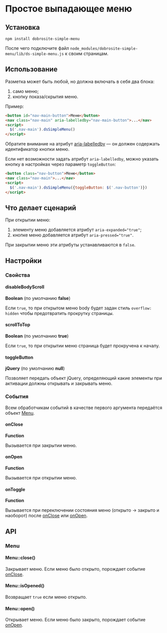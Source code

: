 # Простое выпадающее меню

## Установка

	npm install dobrosite-simple-menu

После чего подключите файл `node_modules/dobrosite-simple-menu/lib/ds-simple-menu.js` к своим
страницам.

## Использование

Разметка может быть любой, но должна включать в себя два блока:

1. само меню;
2. кнопку показа/скрытия меню.

Пример:

```html
<button id="nav-main-button">Меню</button>
<nav class="nav-main" aria-labelledby="nav-main-button">...</nav>
<script>
  $('.nav-main').dsSimpleMenu()
</script>
```
Обратите внимание на атрибут [aria-labelledby](https://www.w3.org/TR/wai-aria-1.1/#aria-labelledby)
— он должен содержать идентификатор кнопки меню.

Если нет возможности задать атрибут `aria-labelledby`, можно указать кнопку в настройках через
параметр `toggleButton`:

```html
<button class="nav-button">Меню</button>
<nav class="nav-main">...</nav>
<script>
  $('.nav-main').dsSimpleMenu({toggleButton: $('.nav-button')})
</script>
```

## Что делает сценарий

При открытии меню:

1. элементу меню добавляется атрибут `aria-expanded="true"`;
2. кнопке меню добавляется атрибут `aria-pressed="true"`.

При закрытии меню эти атрибуты устанавливаются в `false`.

## Настройки

### Свойства

#### disableBodyScroll

**Boolean** (по умолчанию **false**)

Если `true`, то при открытом меню body будет задан стиль `overflow: hidden` чтобы предотвратить
прокрутку страницы. 

#### scrollToTop

**Boolean** (по умолчанию **true**)

Если `true`, то при открытии меню страница будет прокручена к началу.

#### toggleButton

**jQuery** (по умолчанию **null**)

Позволяет передать объект jQuery, определяющий какие элементы при активации должны открывать и
закрывать меню.

### События

Всем обработчикам событий в качестве первого аргумента передаётся объект [Menu](#Menu).

#### onClose

**Function**

Вызывается при закрытии меню.

#### onOpen

**Function**

Вызывается при открытии меню.

#### onToggle

**Function**

Вызывается при переключении состояния меню (открыто → закрыто и наоборот) после [onClose](#onClose)
или [onOpen](#onOpen).

## API

### Menu

#### Menu::close()

Закрывает меню. Если меню было открыто, порождает событие [onClose](#onClose).

#### Menu::isOpened()

Возвращает `true` если меню открыто.

#### Menu::open()

Открывает меню. Если меню было закрыто, порождает событие [onOpen](#onOpen).

